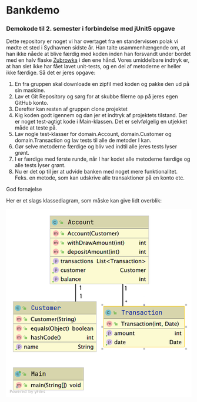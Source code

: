 # Bankdemo

### Demokode til 2. semester i forbindelse med jUnit5 opgave

Dette repository er noget vi har overtaget fra en standervissen polak vi mødte et sted i Sydhavnen sidste år. 
Han talte usammenhængende om, at han ikke nåede at blive færdig med koden inden han forsvandt under bordet med en halv flaske [Zubrowka](https://purevodka.dk/shop/zubrowka-vodka/) i den ene hånd.
Vores umiddelbare indtryk er, at han slet ikke har fået lavet unit-tests, og en del af metoderne er heller ikke færdige. Så det er jeres opgave:

1. En fra gruppen skal downloade en zipfil med koden og pakke den ud på sin maskine. 
2. Lav et Git Repository og sørg for at skubbe filerne op på jeres egen GitHub konto.
3. Derefter kan resten af gruppen clone projektet
4. Kig koden godt igennem og dan jer et indtryk af projektets tilstand. Der er noget test-agtigt kode i Main-klassen. Det er selvfølgelig en utjekket måde at teste på.
5. Lav nogle test-klasser for domain.Account, domain.Customer og domain.Transaction og lav tests til alle de metoder I kan.
6. Gør selve metoderne færdige og bliv ved indtil alle jeres tests lyser grønt.
7. I er færdige med første runde, når I har kodet alle metoderne færdige og alle tests lyser grønt.
8. Nu er det op til jer at udvide banken med noget mere funktionalitet. Feks. en metode, som kan udskrive alle transaktioner på en konto etc.

God fornøjelse

Her er et slags klassediagram, som måske kan give lidt overblik:

![Diagram](src/main/resources/diagram.png)
